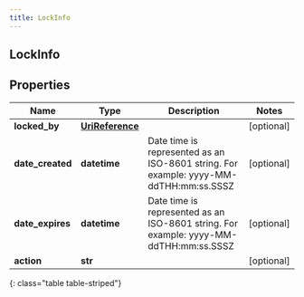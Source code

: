 ```yaml
---
title: LockInfo
---
```

## LockInfo

## Properties

|Name | Type | Description | Notes|
|------------ | ------------- | ------------- | -------------|
| **locked_by** | [**UriReference**](UriReference.html) |  | [optional] |
| **date_created** | **datetime** | Date time is represented as an ISO-8601 string. For example: yyyy-MM-ddTHH:mm:ss.SSSZ | [optional] |
| **date_expires** | **datetime** | Date time is represented as an ISO-8601 string. For example: yyyy-MM-ddTHH:mm:ss.SSSZ | [optional] |
| **action** | **str** |  | [optional] |
{: class="table table-striped"}


